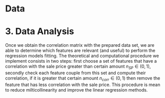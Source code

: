 # Data

# 3. Data Analysis

Once we obtain the correlation matrix with the prepared data set, we are able to determine which features are relevant (and useful) to perform the regression models fitting. The theoretical and computational procedure we implement consists in two steps: first choose a set of features that have a correlation with the sale price greater than certain amount $n_{SP}\in(0,1),$ secondly check each feature couple from this set and compute their correlation, if it is greater that certain amount $n_{corr}\in(0,1)$ then remove the feature that has less correlation with the sale price. This procedure is mean to reduce milticollinearity and improve the linear regression methods.
